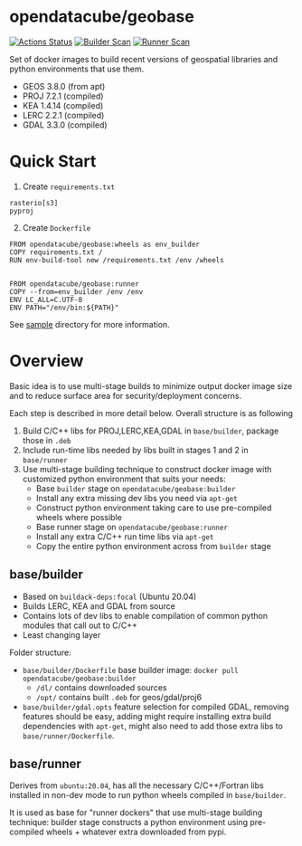 opendatacube/geobase
====================

[![Actions Status](https://github.com/opendatacube/geobase/workflows/build/badge.svg)](https://github.com/opendatacube/geobase/actions)
[![Builder Scan](https://github.com/opendatacube/geobase/workflows/Builder%20Scan/badge.svg)](https://github.com/opendatacube/geobase/actions)
[![Runner Scan](https://github.com/opendatacube/geobase/workflows/Runner%20Scan/badge.svg)](https://github.com/opendatacube/geobase/actions)


Set of docker images to build recent versions of geospatial libraries and python environments that use them.

- GEOS 3.8.0 (from apt)
- PROJ 7.2.1 (compiled)
- KEA 1.4.14 (compiled)
- LERC 2.2.1 (compiled)
- GDAL 3.3.0 (compiled)

Quick Start
===========

1. Create `requirements.txt`

```
rasterio[s3]
pyproj
```

2. Create `Dockerfile`

```docker
FROM opendatacube/geobase:wheels as env_builder
COPY requirements.txt /
RUN env-build-tool new /requirements.txt /env /wheels


FROM opendatacube/geobase:runner
COPY --from=env_builder /env /env
ENV LC_ALL=C.UTF-8
ENV PATH="/env/bin:${PATH}"
```

See [sample](sample/) directory for more information.

Overview
========

Basic idea is to use multi-stage builds to minimize output docker image size and to reduce surface area for security/deployment concerns.

Each step is described in more detail below. Overall structure is as following

1. Build C/C++ libs for PROJ,LERC,KEA,GDAL in `base/builder`, package those in `.deb`
3. Include run-time libs needed by libs built in stages 1 and 2 in `base/runner`
4. Use multi-stage building technique to construct docker image with customized python environment that suits your needs:
   - Base `builder` stage on `opendatacube/geobase:builder`
   - Install any extra missing dev libs you need via `apt-get`
   - Construct python environment taking care to use pre-compiled wheels where possible
   - Base runner stage on `opendatacube/geobase:runner`
   - Install any extra C/C++ run time libs via `apt-get`
   - Copy the entire python environment across from `builder` stage


## base/builder

- Based on `buildack-deps:focal` (Ubuntu 20.04)
- Builds LERC, KEA and GDAL from source
- Contains lots of dev libs to enable compilation of common python modules that call out to C/C++
- Least changing layer


Folder structure:

- `base/builder/Dockerfile` base builder image: `docker pull opendatacube/geobase:builder`
  - `/dl/` contains downloaded sources
  - `/opt/` contains built `.deb` for geos/gdal/proj6
- `base/builder/gdal.opts` feature selection for compiled GDAL, removing features should be easy, adding might require installing extra build dependencies with `apt-get`, might also need to add those extra libs to `base/runner/Dockerfile`.


## base/runner

Derives from `ubuntu:20.04`, has all the necessary C/C++/Fortran libs installed in non-dev mode to run python wheels compiled in `base/builder`.

It is used as base for "runner dockers" that use multi-stage building technique: builder stage constructs a python environment using pre-compiled wheels + whatever extra downloaded from pypi.
